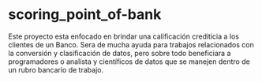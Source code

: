 # scoring_point_of-bank
Este proyecto esta enfocado en brindar una calificación crediticia a los clientes de un Banco. Sera de mucha ayuda para trabajos relacionados con la conversión y clasificación de datos, pero sobre todo beneficiara a programadores o analista y científicos de datos que se manejen dentro de un rubro bancario de trabajo. 
